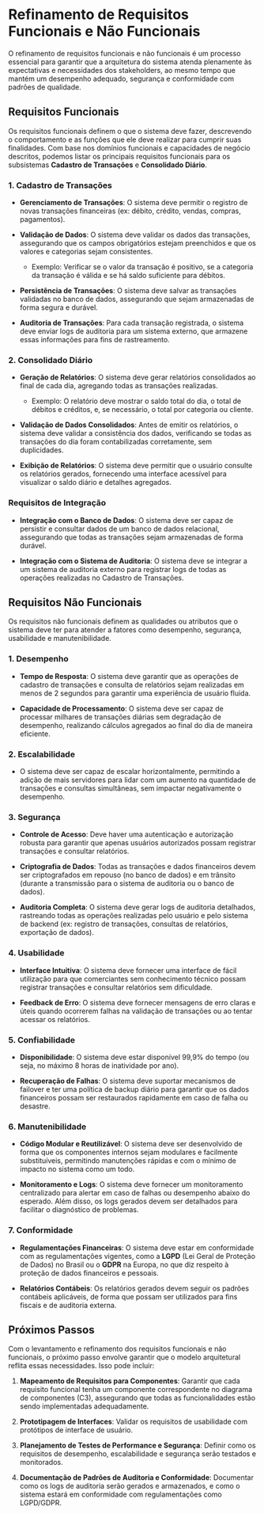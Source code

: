# Refinamento de Requisitos Funcionais e Não Funcionais

O refinamento de requisitos funcionais e não funcionais é um processo essencial para garantir que a arquitetura do sistema atenda plenamente às expectativas e necessidades dos stakeholders, ao mesmo tempo que mantém um desempenho adequado, segurança e conformidade com padrões de qualidade.

## Requisitos Funcionais

Os requisitos funcionais definem o que o sistema deve fazer, descrevendo o comportamento e as funções que ele deve realizar para cumprir suas finalidades. Com base nos domínios funcionais e capacidades de negócio descritos, podemos listar os principais requisitos funcionais para os subsistemas **Cadastro de Transações** e **Consolidado Diário**.

### 1. Cadastro de Transações

- **Gerenciamento de Transações**: O sistema deve permitir o registro de novas transações financeiras (ex: débito, crédito, vendas, compras, pagamentos).
  
- **Validação de Dados**: O sistema deve validar os dados das transações, assegurando que os campos obrigatórios estejam preenchidos e que os valores e categorias sejam consistentes.
  - Exemplo: Verificar se o valor da transação é positivo, se a categoria da transação é válida e se há saldo suficiente para débitos.
  
- **Persistência de Transações**: O sistema deve salvar as transações validadas no banco de dados, assegurando que sejam armazenadas de forma segura e durável.

- **Auditoria de Transações**: Para cada transação registrada, o sistema deve enviar logs de auditoria para um sistema externo, que armazene essas informações para fins de rastreamento.

### 2. Consolidado Diário

- **Geração de Relatórios**: O sistema deve gerar relatórios consolidados ao final de cada dia, agregando todas as transações realizadas.
  - Exemplo: O relatório deve mostrar o saldo total do dia, o total de débitos e créditos, e, se necessário, o total por categoria ou cliente.
  
- **Validação de Dados Consolidados**: Antes de emitir os relatórios, o sistema deve validar a consistência dos dados, verificando se todas as transações do dia foram contabilizadas corretamente, sem duplicidades.

- **Exibição de Relatórios**: O sistema deve permitir que o usuário consulte os relatórios gerados, fornecendo uma interface acessível para visualizar o saldo diário e detalhes agregados.

### Requisitos de Integração

- **Integração com o Banco de Dados**: O sistema deve ser capaz de persistir e consultar dados de um banco de dados relacional, assegurando que todas as transações sejam armazenadas de forma durável.

- **Integração com o Sistema de Auditoria**: O sistema deve se integrar a um sistema de auditoria externo para registrar logs de todas as operações realizadas no Cadastro de Transações.

## Requisitos Não Funcionais

Os requisitos não funcionais definem as qualidades ou atributos que o sistema deve ter para atender a fatores como desempenho, segurança, usabilidade e manutenibilidade.

### 1. Desempenho

- **Tempo de Resposta**: O sistema deve garantir que as operações de cadastro de transações e consulta de relatórios sejam realizadas em menos de 2 segundos para garantir uma experiência de usuário fluida.

- **Capacidade de Processamento**: O sistema deve ser capaz de processar milhares de transações diárias sem degradação de desempenho, realizando cálculos agregados ao final do dia de maneira eficiente.

### 2. Escalabilidade

- O sistema deve ser capaz de escalar horizontalmente, permitindo a adição de mais servidores para lidar com um aumento na quantidade de transações e consultas simultâneas, sem impactar negativamente o desempenho.

### 3. Segurança

- **Controle de Acesso**: Deve haver uma autenticação e autorização robusta para garantir que apenas usuários autorizados possam registrar transações e consultar relatórios.

- **Criptografia de Dados**: Todas as transações e dados financeiros devem ser criptografados em repouso (no banco de dados) e em trânsito (durante a transmissão para o sistema de auditoria ou o banco de dados).

- **Auditoria Completa**: O sistema deve gerar logs de auditoria detalhados, rastreando todas as operações realizadas pelo usuário e pelo sistema de backend (ex: registro de transações, consultas de relatórios, exportação de dados).

### 4. Usabilidade

- **Interface Intuitiva**: O sistema deve fornecer uma interface de fácil utilização para que comerciantes sem conhecimento técnico possam registrar transações e consultar relatórios sem dificuldade.

- **Feedback de Erro**: O sistema deve fornecer mensagens de erro claras e úteis quando ocorrerem falhas na validação de transações ou ao tentar acessar os relatórios.

### 5. Confiabilidade

- **Disponibilidade**: O sistema deve estar disponível 99,9% do tempo (ou seja, no máximo 8 horas de inatividade por ano).

- **Recuperação de Falhas**: O sistema deve suportar mecanismos de failover e ter uma política de backup diário para garantir que os dados financeiros possam ser restaurados rapidamente em caso de falha ou desastre.

### 6. Manutenibilidade

- **Código Modular e Reutilizável**: O sistema deve ser desenvolvido de forma que os componentes internos sejam modulares e facilmente substituíveis, permitindo manutenções rápidas e com o mínimo de impacto no sistema como um todo.

- **Monitoramento e Logs**: O sistema deve fornecer um monitoramento centralizado para alertar em caso de falhas ou desempenho abaixo do esperado. Além disso, os logs gerados devem ser detalhados para facilitar o diagnóstico de problemas.

### 7. Conformidade

- **Regulamentações Financeiras**: O sistema deve estar em conformidade com as regulamentações vigentes, como a **LGPD** (Lei Geral de Proteção de Dados) no Brasil ou o **GDPR** na Europa, no que diz respeito à proteção de dados financeiros e pessoais.

- **Relatórios Contábeis**: Os relatórios gerados devem seguir os padrões contábeis aplicáveis, de forma que possam ser utilizados para fins fiscais e de auditoria externa.

## Próximos Passos

Com o levantamento e refinamento dos requisitos funcionais e não funcionais, o próximo passo envolve garantir que o modelo arquitetural reflita essas necessidades. Isso pode incluir:

1. **Mapeamento de Requisitos para Componentes**: Garantir que cada requisito funcional tenha um componente correspondente no diagrama de componentes (C3), assegurando que todas as funcionalidades estão sendo implementadas adequadamente.

2. **Prototipagem de Interfaces**: Validar os requisitos de usabilidade com protótipos de interface de usuário.

3. **Planejamento de Testes de Performance e Segurança**: Definir como os requisitos de desempenho, escalabilidade e segurança serão testados e monitorados.

4. **Documentação de Padrões de Auditoria e Conformidade**: Documentar como os logs de auditoria serão gerados e armazenados, e como o sistema estará em conformidade com regulamentações como LGPD/GDPR.
